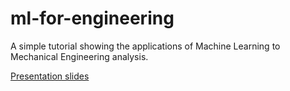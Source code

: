 # ml-for-engineering
A simple tutorial showing the applications of Machine Learning to Mechanical Engineering analysis.

[Presentation slides](https://www.dropbox.com/s/das9jcyewdgdco3/Slides.pptx)

